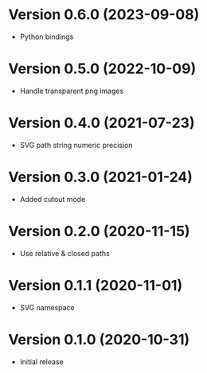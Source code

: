 # Version 0.6.0 (2023-09-08)

-   Python bindings

# Version 0.5.0 (2022-10-09)

-   Handle transparent png images

# Version 0.4.0 (2021-07-23)

-   SVG path string numeric precision

# Version 0.3.0 (2021-01-24)

-   Added cutout mode

# Version 0.2.0 (2020-11-15)

-   Use relative & closed paths

# Version 0.1.1 (2020-11-01)

-   SVG namespace

# Version 0.1.0 (2020-10-31)

-   Initial release
